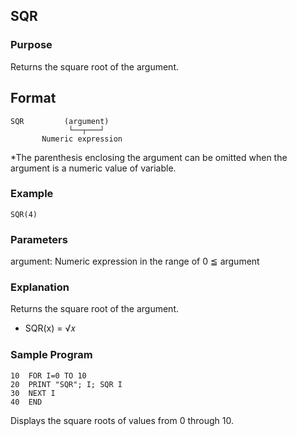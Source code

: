 ## SQR

### Purpose
Returns the square root of the argument.

## Format
```basic
SQR         (argument)
             └──┬───┘ 
       Numeric expression
```
*The parenthesis enclosing the argument can be omitted when the argument
is a numeric value of variable.

### Example
```basic
SQR(4)
```

### Parameters
argument: Numeric expression in the range of 0 ≦ argument

### Explanation
Returns the square root of the argument.
 - SQR(x) = √𝑥

### Sample Program
```basic
10  FOR I=0 TO 10
20  PRINT "SQR"; I; SQR I
30  NEXT I
40  END
```
Displays the square roots of values from 0 through 10.

